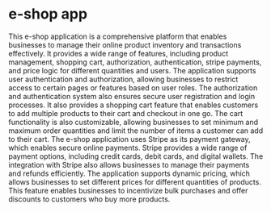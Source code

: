 # e-shop app
This e-shop application is a comprehensive platform that enables businesses to manage their online 
product inventory and transactions effectively. It provides a wide range of features, 
including product management, shopping cart, authorization, authentication, stripe payments, and price logic for different
quantities and users. The application supports user authentication and authorization, allowing businesses to restrict access to certain 
pages or features based on user roles. The authorization and authentication system also ensures secure user registration 
and login processes. It also provides a shopping cart feature that enables customers to add multiple products to their cart and checkout in 
one go. The cart functionality is also customizable, allowing businesses to set minimum and maximum order quantities and limit the number of items a customer 
can add to their cart. The e-shop application uses Stripe as its payment gateway, which enables secure online payments. Stripe provides a wide range of 
payment options, including credit cards, debit cards, and digital wallets. The integration with Stripe also allows businesses to manage their 
payments and refunds efficiently. The application supports dynamic pricing, which allows businesses to set different prices for different quantities of products. 
This feature enables businesses to incentivize bulk purchases and offer discounts to customers who buy more products.



